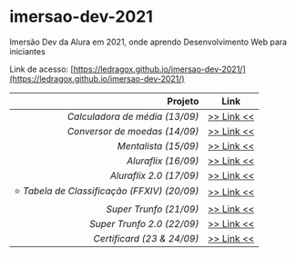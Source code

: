 # imersao-dev-2021

Imersão Dev da Alura em 2021, onde aprendo Desenvolvimento Web para iniciantes

Link de acesso: [https://ledragox.github.io/imersao-dev-2021/](https://ledragox.github.io/imersao-dev-2021/)

|                                      Projeto |                     Link                     |
| -------------------------------------------: | :------------------------------------------: |
|               _Calculadora de média (13/09)_ |  [>> Link <<](./src/calculadora-de-media/)   |
|                _Conversor de moedas (14/09)_ |   [>> Link <<](./src/conversor-de-moedas/)   |
|                         _Mentalista (15/09)_ |       [>> Link <<](./src/mentalista/)        |
|                          _Aluraflix (16/09)_ |        [>> Link <<](./src/aluraflix/)        |
|                      _Aluraflix 2.0 (17/09)_ |       [>> Link <<](./src/aluraflix-2/)       |
| ⭐ _Tabela de Classificação (FFXIV) (20/09)_ | [>> Link <<](./src/tabela-de-classificacao/) |
|                       _Super Trunfo (21/09)_ |      [>> Link <<](./src/super-trunfo/)       |
|                   _Super Trunfo 2.0 (22/09)_ |     [>> Link <<](./src/super-trunfo-2/)      |
|                   _Certificard (23 & 24/09)_ |       [>> Link <<](./src/certificard/)       |

